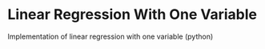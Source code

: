 # Linear Regression With One Variable
 Implementation of linear regression with one variable (python)
